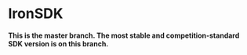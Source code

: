 # IronSDK
**This is the master branch. The most stable and competition-standard SDK version is on this branch.**
